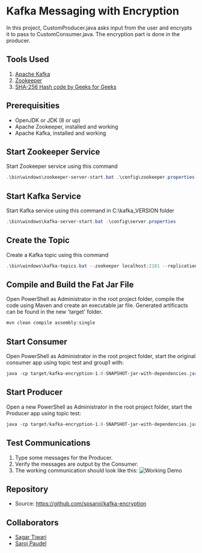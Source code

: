 # Kafka Messaging with Encryption
 
In this project, CustomProducer.java asks input from the user and encrypts it to pass to CustomConsumer.java. The encryption part is done in the producer.

## Tools Used
1. [Apache Kafka](https://kafka.apache.org/)
2. [Zookeeper](https://zookeeper.apache.org/)
3. [SHA-256 Hash code by Geeks for Geeks](https://www.geeksforgeeks.org/sha-256-hash-in-java/#:~:text=In%20Cryptography%2C%20SHA%20is%20cryptographic,security)

## Prerequisities

* OpenJDK or JDK (8 or up)
* Apache Zookeeper, installed and working
* Apache Kafka, installed and working

## Start Zookeeper Service

Start Zookeeper service using this command 
```Powershell
.\bin\windows\zookeeper-server-start.bat .\config\zookeeper.properties 
```
## Start Kafka Service

Start Kafka service using this command in C:\kafka_VERSION folder
```Powershell
.\bin\windows\kafka-server-start.bat .\config\server.properties
```

## Create the Topic

Create a Kafka topic using this command 

```PowerShell
.\bin\windows\kafka-topics.bat --zookeeper localhost:2181 --replication-factor 1 --partitions 1 --create --topic test
```

## Compile and Build the Fat Jar File

Open PowerShell as Administrator in the root project folder, compile the code using Maven and create an executable jar file. Generated artificacts can be found in the new 'target' folder.

```PowerShell
mvn clean compile assembly:single
```

## Start Consumer

Open PowerShell as Administrator in the root project folder, start the original consumer app using topic test and group1 with:

```PowerShell
java -cp target/kafka-encryption-1.0-SNAPSHOT-jar-with-dependencies.jar edu.nwmissouri.ncd.CustomConsumer test group1
```

## Start Producer

Open a new PowerShell as Administrator in the root project folder, start the Producer app using topic test:

```PowerShell
java -cp target/kafka-encryption-1.0-SNAPSHOT-jar-with-dependencies.jar edu.nwmissouri.ncd.CustomProducer test
```

## Test Communications

1. Type some messages for the Producer.
1. Verify the messages are output by the Consumer.
1. The working communication should look like this:
![Working Demo](https://raw.githubusercontent.com/spsaroj/kafka-encryption/master/workingsc.PNG)

## Repository

- Source: https://github.com/spsaroj/kafka-encryption

## Collaborators

- [Sagar Tiwari](https://github.com/005sagar)
- [Saroj Paudel](https://github.com/spsaroj)

